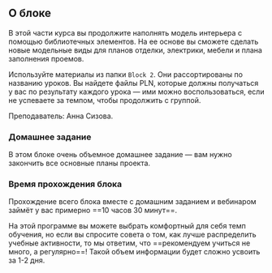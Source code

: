 ## О блоке

В этой части курса вы продолжите наполнять модель интерьера с помощью библиотечных элементов. На ее основе вы сможете сделать новые модельные виды для планов отделки, электрики, мебели и плана заполнения проемов.

Используйте материалы из папки `Block 2`. Они рассортированы по названию уроков. Вы найдете файлы PLN, которые должны получаться у вас по результату каждого урока — ими можно воспользоваться, если не успеваете за темпом, чтобы продолжить с группой.

Преподаватель: Анна Сизова.

### Домашнее задание

В этом блоке очень объемное домашнее задание — вам нужно закончить все основные планы проекта.

### Время прохождения блока

Прохождение всего блока вместе с домашним заданием и вебинаром займёт у вас примерно ==10 часов 30 минут==.

На этой программе вы можете выбрать комфортный для себя темп обучения, но если вы спросите совета о том, как лучше распределить учебные активности, то мы ответим, что ==рекомендуем учиться не много, а регулярно==! Такой объем информации будет сложно усвоить за 1-2 дня.



